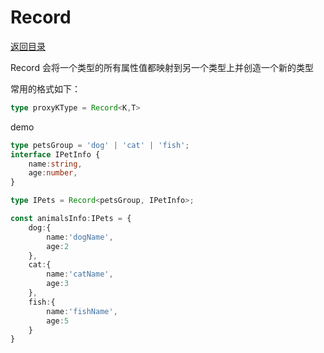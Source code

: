 # Record

[返回目录](readme.md)

Record 会将一个类型的所有属性值都映射到另一个类型上并创造一个新的类型

常用的格式如下：

```ts
type proxyKType = Record<K,T>
```

demo

```ts
type petsGroup = 'dog' | 'cat' | 'fish';
interface IPetInfo {
    name:string,
    age:number,
}

type IPets = Record<petsGroup, IPetInfo>;

const animalsInfo:IPets = {
    dog:{
        name:'dogName',
        age:2
    },
    cat:{
        name:'catName',
        age:3
    },
    fish:{
        name:'fishName',
        age:5
    }
}

```
